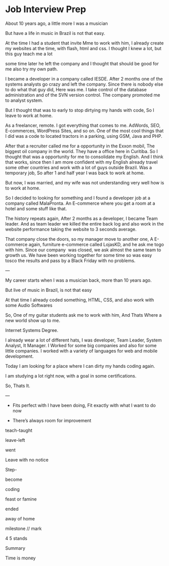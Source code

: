 # Job Interview Prep

About 10 years ago, a little more I was a musician

But have a life in music in Brazil is not that easy.



At the time I had a student that invite Mme to work with him, I already create my websites at the time, with flash, html and css. I thought I knew a lot, but this guy teach me a lot



some time later he left the company and I thought that should be good for me also try my own path.

I became a developer in a company called IESDE. After 2 months one of the systems analysts go crazy and left the company. Since there is nobody else to do what that guy did, Here was me. I take control of the database administration and of the SVN version control. The company promoted me to analyst system.



But I thought that was to early to stop dirtying my hands with code, So I leave to work at home.

As a freelancer, remote. I got everything that comes to me. AdWords, SEO, E-commerces, WordPress Sites, and so on. One of the most cool things that I did was a code to located tractors in a parking, using GSM, Java and PHP.



After that a recruiter called me for a opportunity in the Exxon mobil, The biggest oil company in the world. They have a office here in Curitiba. So I thought that was a opportunity for me to consolidate my English. And I think that works, since then I am more confident with my English already travel some other countries and work with a lot of guys outside Brazil. Was a temporary job, So after 1 and half year I was back to work at home.



But now, I was married, and my wife was not understanding very well how is to work at home.

So I decided to looking for something and I found a developer job at a company called MalaPronta. An E-commerce where you get a room at a hotel and some stuff like that.



The history repeats again, After 2 months as a developer, I became Team leader. And as team leader we killed the entire back log and also work in the website performance taking the website to 3 seconds average.



That company close the doors, so my manager move to another one, A E-commerce again, furniture e-commerce called LojasKD, and he ask me togo with him. Since our company  was closed, we ask almost the same team to growth us. We have been working together for some time so was easy tosco the results and pass by a Black Friday with no problems.



—



My career starts when I was a musician back, more than 10 years ago.

But live of music in Brazil, is not that easy

At that time I already coded something, HTML, CSS, and also work with some Audio Softwares

So, One of my guitar students ask me to work with him, And Thats Where a new world show up to me.

Internet Systems Degree.

I already wear a lot of different hats, I was developer, Team Leader, System Analyst, It Manager.
I Worked for some big companies and also for some little companies. I worked with a variety of languages for web and mobile development.



Today I am looking for a place where I can dirty my hands coding again.

I am studying a lot right now, with a goal in some certifications.

So, Thats It.



—



- Fits perfect with I have been doing, Fit exactly with what I want to do now

- There’s always room for improvement



teach-taught

leave-left

went

Leave with no notice 

Step-



become



coding



feast or famine

ended



away of home



milestone // mark





4 5 stands

Summary 

Time is money
